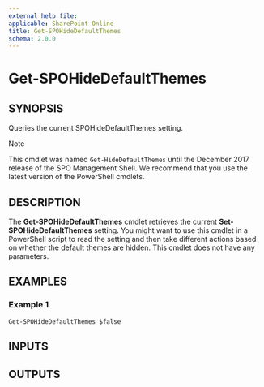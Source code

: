 ```yaml
---
external help file: 
applicable: SharePoint Online
title: Get-SPOHideDefaultThemes
schema: 2.0.0
---
```


# Get-SPOHideDefaultThemes

## SYNOPSIS

Queries the current SPOHideDefaultThemes setting.

> [!NOTE] 
> This cmdlet was named `Get-HideDefaultThemes` until the December 2017 release of the SPO Management Shell. We recommend that you use the latest version of the PowerShell cmdlets.


## DESCRIPTION

The **Get-SPOHideDefaultThemes** cmdlet retrieves the current **Set-SPOHideDefaultThemes** setting. You might want to use this cmdlet in a PowerShell script to read the setting and then take different actions based on whether the default themes are hidden. This cmdlet does not have any parameters.

## EXAMPLES

### Example 1

```
Get-SPOHideDefaultThemes $false
```

## INPUTS

## OUTPUTS

